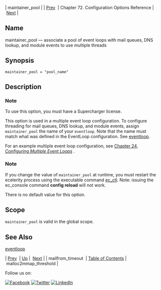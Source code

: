 | maintainer_pool |
| [Prev](conf.ref.mailfrom_timeout.php)  | Chapter 72. Configuration Options Reference |  [Next](conf.ref.malloc2mmap_threshold.php) |

<a name="config.ref.maintainer_pool"></a>
## Name

maintainer_pool — associate a pool of event loops with mail queues, DNS lookup, and module events to use multiple threads

## Synopsis

`maintainer_pool = "pool_name"`

<a name="idp25203984"></a>
## Description

### Note

To use this option, you must have a Supercharger license.

This option is used in a multiple event loop configuration. To configure threading for mail queues, DNS lookup, and module events, assign `maintainer_pool` the name of your `eventloop`. Note that the name must match what was defined in the EventLoop configuration. See [eventloop](config.ref.eventloop.php "eventloop").

For an example multiple event loop configuration, see [Chapter 24, *Configuring Multiple Event Loops*](multi_event_loops.php "Chapter 24. Configuring Multiple Event Loops") .

### Note

If you change the value of `maintainer_pool` at runtime, you must restart the ecelerity process using the executable command [ec_ctl](executable.ec_ctl.php "ec_ctl"). Note: issuing the ec_console command **config reload**        will not work.

There is no default value for this option.

<a name="idp25212464"></a>
## Scope

`maintainer_pool` is valid in the global scope.

<a name="idp25214272"></a>
## See Also

[eventloop](config.ref.eventloop.php "eventloop")

| [Prev](conf.ref.mailfrom_timeout.php)  | [Up](config.options.ref.php) |  [Next](conf.ref.malloc2mmap_threshold.php) |
| mailfrom_timeout  | [Table of Contents](index.php) |  malloc2mmap_threshold |

Follow us on:

[![Facebook](https://support.messagesystems.com/images/icon-facebook.png)](http://www.facebook.com/messagesystems) [![Twitter](https://support.messagesystems.com/images/icon-twitter.png)](http://twitter.com/#!/MessageSystems) [![LinkedIn](https://support.messagesystems.com/images/icon-linkedin.png)](http://www.linkedin.com/company/message-systems)